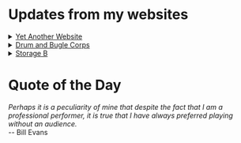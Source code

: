 # Updates from my websites

<details><summary> <a href="https://www.amon-hen.com">Yet Another Website</a> </summary>

* <a href="https://www.amon-hen.com/science/34281">How physics connects our universe</a>
* <a href="https://www.amon-hen.com/computing/internet/www/435">Quote of the Day</a>
* <a href="https://www.amon-hen.com/food/34271">Mmmm, Peanut M&M’S</a>
* <a href="https://www.amon-hen.com/science/34277">SpaceX loses contact with its Starship</a>
* <a href="https://www.amon-hen.com/television/5886">MST3K 0109 – Project Moonbase</a>
* <a href="https://www.amon-hen.com/books/297">Reading – Japanese Combined Fleet 1941–42: The IJN at its zenith, Pearl Harbor to Midway</a>
* <a href="https://www.amon-hen.com/politics/34233">Last Week Tonight – S2 E20: Stadiums, Iran & the Confederate Flag</a>
* <a href="https://www.amon-hen.com/religion/34252">You may take these as plunder for yourselves</a>
* <a href="https://www.amon-hen.com/television/5710">MST3K Short 0613 – Keeping Clean and Neat</a>
* <a href="https://www.amon-hen.com/books/3512">Towel Day</a>
</details>

<details><summary> <a href="https://www.drum-corps.net">Drum and Bugle Corps</a> </summary>

* <a href="https://www.drum-corps.net/history/2225">Chicago Royal Airs Alumni Corps (2002)</a>
* <a href="https://www.drum-corps.net/history/2234">Mighty St. Joe’s Alumni Corps (1995)</a>
* <a href="https://www.drum-corps.net/history/2222">27th Lancers Alumni Corps (1994)</a>
* <a href="https://www.drum-corps.net/news/3671">Drum Corps World – May 2025</a>
* <a href="https://www.drum-corps.net/history/3667">Bluecoats Alumni Corps Documentary</a>
* <a href="https://www.drum-corps.net/news/3660">Drum Corps World – April 2025</a>
* <a href="https://www.drum-corps.net/news/3656">Spirit Alumni Corps</a>
* <a href="https://www.drum-corps.net/news/3649">Drum Corps World – March 2025</a>
* <a href="https://www.drum-corps.net/news/3644">Guardians to forgo participation in the 2025 DCI season</a>
* <a href="https://www.drum-corps.net/news/3635">Drum Corps World – February 2025</a>
</details>

<details><summary> <a href="https://www.storage-b.com">Storage B</a> </summary>

* <a href="https://www.storage-b.com/c/1057">CLion Is Now Free for Non-Commercial Use</a>
* <a href="https://www.storage-b.com/humor/1052">Programmers Then and Now</a>
* <a href="https://www.storage-b.com/c/1050">Strategies for Developing Safety-Critical Software in C++</a>
* <a href="https://www.storage-b.com/ai/1048">What trillion-dollar problem is AI trying to solve?</a>
* <a href="https://www.storage-b.com/math-numerical-analysis/1036">Hypot</a>
* <a href="https://www.storage-b.com/c/1015">Uploading Consciousness</a>
* <a href="https://www.storage-b.com/humor/1003">SCRUM: An Honest Ad</a>
* <a href="https://www.storage-b.com/humor/996">Agile vs. Waterfall</a>
* <a href="https://www.storage-b.com/c/969">Delivering Safe C++</a>
* <a href="https://www.storage-b.com/c/962">Full Interview With the Creator of C++</a>
</details>

# Quote of the Day
<p><em>Perhaps it is a peculiarity of mine that despite the fact that I am a professional performer, it is true that I have always preferred playing without an audience.</em><br /> -- Bill Evans</p>